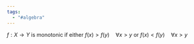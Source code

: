 ```yaml
---
tags:
  - "#algebra"
---
```

$f:X \rightarrow Y$ is monotonic if either $f(x)>f(y) \quad \forall x>y$ or $f(x)<f(y) \quad \forall x>y$ 